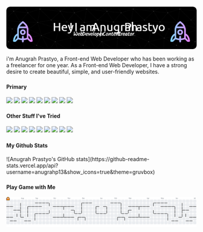 ![Header](/image/github-header-image.png)

<p align="left">i'm Anugrah Prastyo, a Front-end Web Developer who has been working as a freelancer for one year. As a Front-end Web Developer, I have a strong desire to create beautiful, simple, and user-friendly websites.</p>

###

<h4 align="left">Primary</h4>
<div align="left">
    <img src="https://img.shields.io/badge/JavaScript-323330?style=for-the-badge&logo=javascript&logoColor=F7DF1E" />
    <img src="https://img.shields.io/badge/TypeScript-007ACC?style=for-the-badge&logo=typescript&logoColor=white"/>
    <img src="https://img.shields.io/badge/Tailwind_CSS-38B2AC?style=for-the-badge&logo=tailwind-css&logoColor=white"/>
    <img src="https://img.shields.io/badge/React-20232A?style=for-the-badge&logo=react&logoColor=61DAFB"/>
    <img src="https://img.shields.io/badge/Node%20js-339933?style=for-the-badge&logo=nodedotjs&logoColor=white"/>
    <img src="https://img.shields.io/badge/Express%20js-000000?style=for-the-badge&logo=express&logoColor=white"/>
    <img src="https://img.shields.io/badge/Prisma-3982CE?style=for-the-badge&logo=Prisma&logoColor=white"/>
    <img src="https://img.shields.io/badge/PostgreSQL-green?style=for-the-badge"/>
    <img src="https://img.shields.io/badge/Vite-B73BFE?style=for-the-badge&logo=vite&logoColor=FFD62E"/>
</div>

###

<h4 align="left">Other Stuff I've Tried</h4>
<div align="left">
    <img src="https://img.shields.io/badge/PHP-777BB4?style=for-the-badge&logo=php&logoColor=white" />
    <img src="https://img.shields.io/badge/Laravel-FF2D20?style=for-the-badge&logo=laravel&logoColor=white"/>
    <img src="https://img.shields.io/badge/MongoDB-4EA94B?style=for-the-badge&logo=mongodb&logoColor=white" />
    <img src="https://img.shields.io/badge/next%20js-000000?style=for-the-badge&logo=nextdotjs&logoColor=white"/>
    <img src="https://img.shields.io/badge/MySQL-005C84?style=for-the-badge&logo=mysql&logoColor=white"/>
    <img src="https://img.shields.io/badge/Sequelize-52B0E7?style=for-the-badge&logo=Sequelize&logoColor=white"/>
    <img src="https://img.shields.io/badge/GIT-E44C30?style=for-the-badge&logo=git&logoColor=white"/> 
    <img src="https://img.shields.io/badge/Figma-F24E1E?style=for-the-badge&logo=figma&logoColor=white"/>
    <img src="https://img.shields.io/badge/Discord-5865F2?style=for-the-badge&logo=discord&logoColor=white"/>
</div>

###

<h4 align="left">My Github Stats</h4>
![Anugrah Prastyo's GitHub stats](https://github-readme-stats.vercel.app/api?username=anugrahp13&show_icons=true&theme=gruvbox)

###

<h4 align="left">Play Game with Me</h4>
<picture>
  <source media="(prefers-color-scheme: dark)" srcset="https://raw.githubusercontent.com/anugrahp13/anugrahp13/output/pacman-contribution-graph-dark.svg">
  <source media="(prefers-color-scheme: light)" srcset="https://raw.githubusercontent.com/anugrahp13/anugrahp13/output/pacman-contribution-graph.svg">
  <img alt="pacman contribution graph" src="https://raw.githubusercontent.com/anugrahp13/anugrahp13/output/pacman-contribution-graph.svg">
</picture>

###
